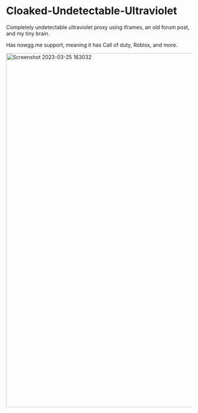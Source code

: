 # Cloaked-Undetectable-Ultraviolet
Completely undetectable ultraviolet proxy using iframes, an old forum post, and my tiny brain.

Has nowgg.me support, meaning it has Call of duty, Roblox, and more.


<img width="960" alt="Screenshot 2023-03-25 163032" src="https://user-images.githubusercontent.com/119009502/227750665-9043e710-48c3-4faf-b9f6-4fd636ecd389.png">
